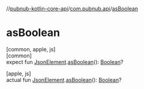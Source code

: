 //[pubnub-kotlin-core-api](../../index.md)/[com.pubnub.api](index.md)/[asBoolean](as-boolean.md)

# asBoolean

[common, apple, js]\
[common]\
expect fun [JsonElement](-json-element/index.md).[asBoolean](as-boolean.md)(): [Boolean](https://kotlinlang.org/api/latest/jvm/stdlib/kotlin-stdlib/kotlin/-boolean/index.html)?

[apple, js]\
actual fun [JsonElement](-json-element/index.md).[asBoolean](as-boolean.md)(): [Boolean](https://kotlinlang.org/api/latest/jvm/stdlib/kotlin-stdlib/kotlin/-boolean/index.html)?
